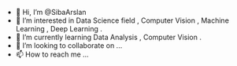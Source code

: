 - 👋 Hi, I’m @SibaArslan
- 👀 I’m interested in Data Science field , Computer Vision , Machine Learning , Deep Learning .
- 🌱 I’m currently learning Data Analysis , Computer Vision .
- 💞️ I’m looking to collaborate on ...
- 📫 How to reach me ...

<!---
SibaArslan/SibaArslan is a ✨ special ✨ repository because its `README.md` (this file) appears on your GitHub profile.
You can click the Preview link to take a look at your changes.
--->
